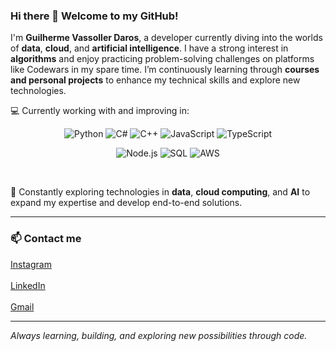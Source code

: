### Hi there 👋 Welcome to my GitHub!

I'm **Guilherme Vassoller Daros**, a developer currently diving into the worlds of **data**, **cloud**, and **artificial intelligence**.
I have a strong interest in **algorithms** and enjoy practicing problem-solving challenges on platforms like Codewars in my spare time.
I’m continuously learning through **courses and personal projects** to enhance my technical skills and explore new technologies.

💻 Currently working with and improving in: <br/>

<p align="center">
  <img src="https://img.shields.io/badge/Python-3776AB?style=for-the-badge&logo=python&logoColor=white" alt="Python" />
  <img src="https://img.shields.io/badge/C%23-239120?style=for-the-badge&logo=c-sharp&logoColor=white" alt="C#" />
  <img src="https://img.shields.io/badge/C%2B%2B-00599C?style=for-the-badge&logo=c%2B%2B&logoColor=white" alt="C++" />
  <img src="https://img.shields.io/badge/JavaScript-F7DF1E?style=for-the-badge&logo=javascript&logoColor=black" alt="JavaScript" />
  <img src="https://img.shields.io/badge/TypeScript-3178C6?style=for-the-badge&logo=typescript&logoColor=white" alt="TypeScript" />
</p>

<p align="center">
  <img src="https://img.shields.io/badge/Node.js-339933?style=for-the-badge&logo=nodedotjs&logoColor=white" alt="Node.js" />
  <img src="https://img.shields.io/badge/SQL-4479A1?style=for-the-badge&logo=postgresql&logoColor=white" alt="SQL" />
  <img src="https://img.shields.io/badge/AWS-232F3E?style=for-the-badge&logo=amazonaws&logoColor=white" alt="AWS" />
</p>

<br>

🎯 Constantly exploring technologies in **data**, **cloud computing**, and **AI** to expand my expertise and develop end-to-end solutions.

---

### 📫 Contact me

<a href="https://www.instagram.com/guilherme.vdaros/" target="_blank">Instagram</a><br/><br/> <a href="https://www.linkedin.com/in/guilherme-vassoller-daros/" target="_blank">LinkedIn</a><br/><br/> <a href="mailto:guivdaros@gmail.com" target="_blank">Gmail</a>

---

*Always learning, building, and exploring new possibilities through code.*
